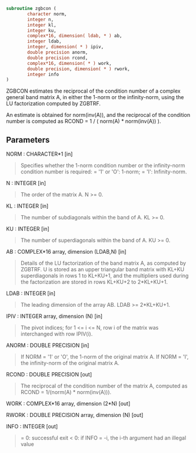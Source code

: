 ```fortran
subroutine zgbcon (
        character norm,
        integer n,
        integer kl,
        integer ku,
        complex*16, dimension( ldab, * ) ab,
        integer ldab,
        integer, dimension( * ) ipiv,
        double precision anorm,
        double precision rcond,
        complex*16, dimension( * ) work,
        double precision, dimension( * ) rwork,
        integer info
)
```

ZGBCON estimates the reciprocal of the condition number of a complex
general band matrix A, in either the 1-norm or the infinity-norm,
using the LU factorization computed by ZGBTRF.

An estimate is obtained for norm(inv(A)), and the reciprocal of the
condition number is computed as
RCOND = 1 / ( norm(A) \* norm(inv(A)) ).

## Parameters
NORM : CHARACTER\*1 [in]
> Specifies whether the 1-norm condition number or the
> infinity-norm condition number is required:
> = '1' or 'O':  1-norm;
> = 'I':         Infinity-norm.

N : INTEGER [in]
> The order of the matrix A.  N >= 0.

KL : INTEGER [in]
> The number of subdiagonals within the band of A.  KL >= 0.

KU : INTEGER [in]
> The number of superdiagonals within the band of A.  KU >= 0.

AB : COMPLEX\*16 array, dimension (LDAB,N) [in]
> Details of the LU factorization of the band matrix A, as
> computed by ZGBTRF.  U is stored as an upper triangular band
> matrix with KL+KU superdiagonals in rows 1 to KL+KU+1, and
> the multipliers used during the factorization are stored in
> rows KL+KU+2 to 2\*KL+KU+1.

LDAB : INTEGER [in]
> The leading dimension of the array AB.  LDAB >= 2\*KL+KU+1.

IPIV : INTEGER array, dimension (N) [in]
> The pivot indices; for 1 <= i <= N, row i of the matrix was
> interchanged with row IPIV(i).

ANORM : DOUBLE PRECISION [in]
> If NORM = '1' or 'O', the 1-norm of the original matrix A.
> If NORM = 'I', the infinity-norm of the original matrix A.

RCOND : DOUBLE PRECISION [out]
> The reciprocal of the condition number of the matrix A,
> computed as RCOND = 1/(norm(A) \* norm(inv(A))).

WORK : COMPLEX\*16 array, dimension (2\*N) [out]

RWORK : DOUBLE PRECISION array, dimension (N) [out]

INFO : INTEGER [out]
> = 0:  successful exit
> < 0: if INFO = -i, the i-th argument had an illegal value
